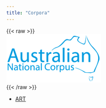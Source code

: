 ```yaml
---
title: "Corpora"
---
```

{{< raw >}}
<br/>
<img src="/ausnc-logo_250px.png" title="AusNC Logo" class="home_image"/>
<br/>
{{< /raw >}}

- [ART](https://data.ldaca.edu.au/collection?id=arcp%3A%2F%2Fname%2Cdoi10.25949%252F24769434.v1&_crateId=arcp%3A%2F%2Fname%2Cdoi10.25949%252F24769434.v1)
